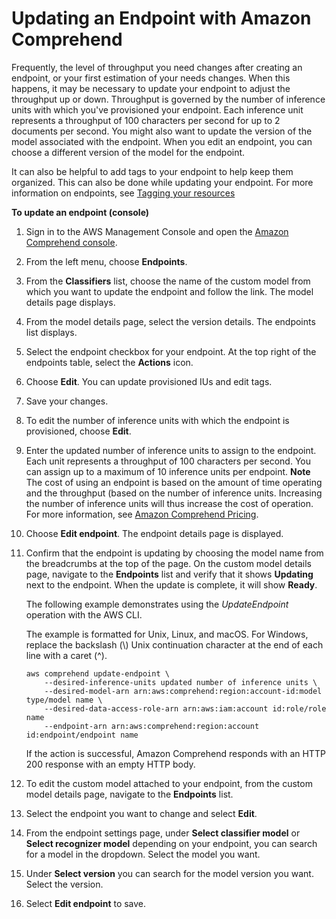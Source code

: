 # Updating an Endpoint with Amazon Comprehend<a name="manage-endpoints-update"></a>

Frequently, the level of throughput you need changes after creating an endpoint, or your first estimation of your needs changes\. When this happens, it may be necessary to update your endpoint to adjust the throughput up or down\. Throughput is governed by the number of inference units with which you've provisioned your endpoint\. Each inference unit represents a throughput of 100 characters per second for up to 2 documents per second\. You might also want to update the version of the model associated with the endpoint\. When you edit an endpoint, you can choose a different version of the model for the endpoint\.

It can also be helpful to add tags to your endpoint to help keep them organized\. This can also be done while updating your endpoint\. For more information on endpoints, see [Tagging your resources](tagging.md)

**To update an endpoint \(console\)**

1. Sign in to the AWS Management Console and open the [Amazon Comprehend console](https://console.aws.amazon.com/comprehend/)\.

1. From the left menu, choose **Endpoints**\.

1. From the **Classifiers** list, choose the name of the custom model from which you want to update the endpoint and follow the link\. The model details page displays\.

1. From the model details page, select the version details\. The endpoints list displays\. 

1. Select the endpoint checkbox for your endpoint\. At the top right of the endpoints table, select the **Actions** icon\.

1. Choose **Edit**\. You can update provisioned IUs and edit tags\. 

1. Save your changes\.

1. To edit the number of inference units with which the endpoint is provisioned, choose **Edit**\.

1. Enter the updated number of inference units to assign to the endpoint\. Each unit represents a throughput of 100 characters per second\. You can assign up to a maximum of 10 inference units per endpoint\. 
**Note**  
The cost of using an endpoint is based on the amount of time operating and the throughput \(based on the number of inference units\. Increasing the number of inference units will thus increase the cost of operation\. For more information, see [Amazon Comprehend Pricing](https://aws.amazon.com/comprehend/pricing)\.

1. Choose **Edit endpoint**\. The endpoint details page is displayed\. 

1. Confirm that the endpoint is updating by choosing the model name from the breadcrumbs at the top of the page\. On the custom model details page, navigate to the **Endpoints** list and verify that it shows **Updating** next to the endpoint\. When the update is complete, it will show **Ready**\.

   The following example demonstrates using the *UpdateEndpoint* operation with the AWS CLI\. 

   The example is formatted for Unix, Linux, and macOS\. For Windows, replace the backslash \(\\\) Unix continuation character at the end of each line with a caret \(^\)\.

   ```
   aws comprehend update-endpoint \
       --desired-inference-units updated number of inference units \
       --desired-model-arn arn:aws:comprehend:region:account-id:model type/model name \
       --desired-data-access-role-arn arn:aws:iam:account id:role/role name
       --endpoint-arn arn:aws:comprehend:region:account id:endpoint/endpoint name
   ```

   If the action is successful, Amazon Comprehend responds with an HTTP 200 response with an empty HTTP body\.

1. To edit the custom model attached to your endpoint, from the custom model details page, navigate to the **Endpoints** list\.

1. Select the endpoint you want to change and select **Edit**\.

1. From the endpoint settings page, under **Select classifier model** or **Select recognizer model** depending on your endpoint, you can search for a model in the dropdown\. Select the model you want\.

1. Under **Select version** you can search for the model version you want\. Select the version\.

1. Select **Edit endpoint** to save\. 